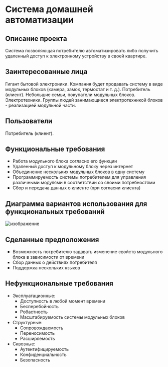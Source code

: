 # Система домашней автоматизации
## Описание проекта
Система позволяющая потребителю автоматизировать либо получить удаленный доступ к электронному устройству в своей квартире.
## Заинтересованные лица
  Гигант бытовой электроники. Компания будет продавать систему в виде модульных блоков (камера, замок, термостат и т. д.).
  Потребитель (клиент). Небольшие семьи, покупатели модульных блоков.
  Электротехники. Группы людей занимающиеся электротехникой блоков - реализацией модульной части.
## Пользователи
Потребитель (клиент).
## Функциональные требования
<ul type=square>
  <li>Работа модульного блока согласно его функции</li>
  <li>Удаленный доступ к модульному блоку через интернет</li>
  <li>Объединение нескольких модульных блоков в одну систему</li>
  <li>Программируемость системы потребителем для управления различными модулями в соответствии со своими потребностями</li>
  <li>Сбор и передача данных о клиенте (при согласии клиента)</li>
</ul>

## Диаграмма вариантов использования для функциональных требований
![изображение](https://github.com/RZNurullin/HSE_Software_architecture/assets/150607881/3b980f14-8b09-4de3-946c-c2c116a0e5d1)

## Сделанные предположения
<ul type=square>
  <li>Возможность потребителю задавать изменение свойств модульного блока в зависимости от времени</li>
  <li>Сбор данных о действиях потребителя</li>
  <li>Поддержка нескольких языков</li>
</ul>

## Нефункциональные требования
<ul type-circle>
  <li> Эксплуатационные:<br>
    <ul type=square>
      <li>Доступность в любой момент времени</li>
      <li>Бесперебойность</li>
      <li>Робастность</li>
      <li>Масштабируемость системы модульных блоков</li>
    </ul>
  </li>
  <li> Структурные:<br>
    <ul type=square>
      <li>Сопровождаемость</li>
      <li>Переносимость</li>
      <li>Расширяемость</li>
    </ul>
  </li>
  <li> Сквозные:<br>
    <ul type=square>
      <li>Аутентифицируемость</li>
      <li>Конфиденциальность</li>
      <li>Безопасность</li>
    </ul>
  </li>
</ul>
